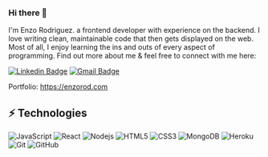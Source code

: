 ### Hi there 👋

I'm Enzo Rodriguez. a frontend developer with experience on the backend. I love writing clean, maintainable code that then gets displayed on the web. Most of all, I enjoy learning the ins and outs of every aspect of programming. Find out more about me & feel free to connect with me here:

[![Linkedin Badge](https://img.shields.io/badge/-enzorod-blue?style=flat-square&logo=Linkedin&logoColor=white&link=https://www.linkedin.com/in/enzo-rod/)](https://www.linkedin.com/in/enzo-rod/)
[![Gmail Badge](https://img.shields.io/badge/-me@enzorod.com-c14438?style=flat-square&logo=Gmail&logoColor=white&link=mailto:me@enzorod.com)](mailto:me@enzorod.com)

Portfolio: https://enzorod.com


## ⚡ Technologies

![JavaScript](https://img.shields.io/badge/-JavaScript-black?style=flat-square&logo=javascript)
![React](https://img.shields.io/badge/-React-black?style=flat-square&logo=react)
![Nodejs](https://img.shields.io/badge/-Nodejs-black?style=flat-square&logo=Node.js)
![HTML5](https://img.shields.io/badge/-HTML5-E34F26?style=flat-square&logo=html5&logoColor=white)
![CSS3](https://img.shields.io/badge/-CSS3-1572B6?style=flat-square&logo=css3)
![MongoDB](https://img.shields.io/badge/-MongoDB-black?style=flat-square&logo=mongodb)
![Heroku](https://img.shields.io/badge/-Heroku-430098?style=flat-square&logo=heroku)
![Git](https://img.shields.io/badge/-Git-black?style=flat-square&logo=git)
![GitHub](https://img.shields.io/badge/-GitHub-181717?style=flat-square&logo=github)
